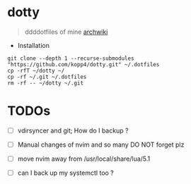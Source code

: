 # dotty
> ddddotfiles of mine
[archwiki](https://wiki.archlinux.org/title/Dotfiles#Tracking_dotfiles_directly_with_Git)



* Installation 
```shell
git clone --depth 1 --recurse-submodules "https://github.com/kopp4/dotty.git" ~/.dotfiles
cp -rfT ~/dotty ~/
cp -rf ~/.git ~/.dotfiles
rm -rf -- ~/dotty ~/.git
```

# TODOs
- [ ] vdirsyncer and git; How do I backup ?
- [ ] Manual changes of nvim and so many DO NOT forget plz
- [ ] move nvim away from /usr/local/share/lua/5.1
- [ ] can I back up my systemctl too ?




